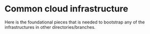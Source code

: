 # Common cloud infrastructure

Here is the foundational pieces that is needed to bootstrap any of the infrastructures in other directories/branches.
